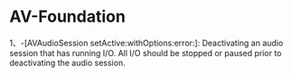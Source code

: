 #  AV-Foundation

1、-[AVAudioSession setActive:withOptions:error:]: Deactivating an audio session that has running I/O. All I/O should be stopped or paused prior to deactivating the audio session.

